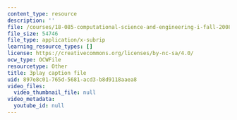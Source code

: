 ```yaml
---
content_type: resource
description: ''
file: /courses/18-085-computational-science-and-engineering-i-fall-2008/897e8c01765d5681acd3b8d9118aaea8_4ctngXQrmDc.vtt
file_size: 54746
file_type: application/x-subrip
learning_resource_types: []
license: https://creativecommons.org/licenses/by-nc-sa/4.0/
ocw_type: OCWFile
resourcetype: Other
title: 3play caption file
uid: 897e8c01-765d-5681-acd3-b8d9118aaea8
video_files:
  video_thumbnail_file: null
video_metadata:
  youtube_id: null
---
```

